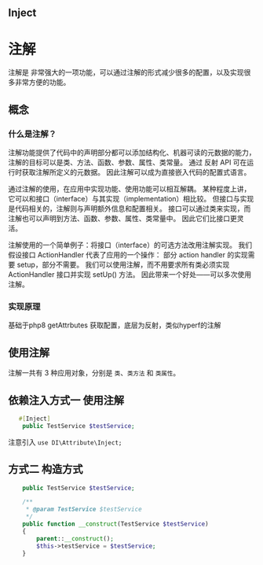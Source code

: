 
## Inject

# 注解

注解是  非常强大的一项功能，可以通过注解的形式减少很多的配置，以及实现很多非常方便的功能。

## 概念

### 什么是注解？

注解功能提供了代码中的声明部分都可以添加结构化、机器可读的元数据的能力， 注解的目标可以是类、方法、函数、参数、属性、类常量。 通过 反射 API 可在运行时获取注解所定义的元数据。 因此注解可以成为直接嵌入代码的配置式语言。

通过注解的使用，在应用中实现功能、使用功能可以相互解耦。 某种程度上讲，它可以和接口（interface）与其实现（implementation）相比较。 但接口与实现是代码相关的，注解则与声明额外信息和配置相关。 接口可以通过类来实现，而注解也可以声明到方法、函数、参数、属性、类常量中。 因此它们比接口更灵活。

注解使用的一个简单例子：将接口（interface）的可选方法改用注解实现。 我们假设接口 ActionHandler 代表了应用的一个操作： 部分 action handler 的实现需要 setup，部分不需要。 我们可以使用注解，而不用要求所有类必须实现 ActionHandler 接口并实现 setUp() 方法。 因此带来一个好处——可以多次使用注解。

### 实现原理

基础于php8 getAttrbutes 获取配置，底层为反射，类似hyperf的注解

## 使用注解

注解一共有 3 种应用对象，分别是 `类`、`类方法` 和 `类属性`。


## 依赖注入方式一 使用注解
```php
   #[Inject]
    public TestService $testService;
```

注意引入
`use DI\Attribute\Inject;`


## 方式二 构造方式
```php
    public TestService $testService;

    /**
     * @param TestService $testService
     */
    public function __construct(TestService $testService)
    {
        parent::__construct();
        $this->testService = $testService;
    }
```
